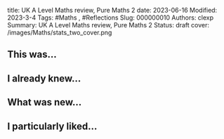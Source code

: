 title: UK A Level Maths review, Pure Maths 2
date: 2023-06-16
Modified: 2023-3-4
Tags: #Maths , #Reflections
Slug: 000000010
Authors: clexp
Summary: UK A Level Maths review, Pure Maths 2
Status: draft
cover: /images/Maths/stats_two_cover.png
## This was...

## I already knew...

## What was new...

## I particularly liked... 

